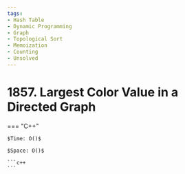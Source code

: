 ```yaml
---
tags:
- Hash Table
- Dynamic Programming
- Graph
- Topological Sort
- Memoization
- Counting
- Unsolved
---
```



# 1857. Largest Color Value in a Directed Graph

=== "C++"

    $Time: O()$

    $Space: O()$

    ```c++
    ```